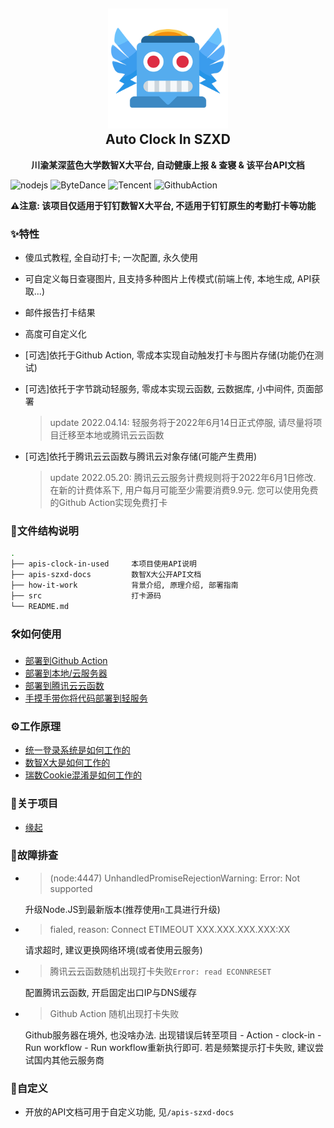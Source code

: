 <h2 align="center">
<img src="./how-it-work/img/logo.png" width="192" height="192"/>
<br/>Auto Clock In SZXD
</h2>

<p align="center"><strong>川渝某深蓝色大学数智X大平台, 自动健康上报 & 查寝 & 该平台API文档</strong></p>

![nodejs](https://img.shields.io/badge/Node\.js-339933?style=flat-square&logo=Node.JS&logoColor=white) ![ByteDance](https://img.shields.io/badge/ByteInspire-3c8cff?style=flat-square&logo=ByteDance&logoColor=white) ![Tencent](https://img.shields.io/badge/TencentCloud-1261fe?style=flat-square&logo=GoogleCloud&logoColor=white) ![GithubAction](https://img.shields.io/badge/Github%20Action-181717?style=flat-square&logo=github&logoColor=white)

**⚠️注意: 该项目仅适用于钉钉数智X大平台, 不适用于钉钉原生的考勤打卡等功能**

### ✨特性

- 傻瓜式教程, 全自动打卡; 一次配置, 永久使用
- 可自定义每日查寝图片, 且支持多种图片上传模式(前端上传, 本地生成, API获取...)
- 邮件报告打卡结果
- 高度可自定义化
- [可选]依托于Github Action, 零成本实现自动触发打卡与图片存储(功能仍在测试)
- [可选]依托于字节跳动轻服务, 零成本实现云函数, 云数据库, 小中间件, 页面部署

  > update 2022.04.14: 轻服务将于2022年6月14日正式停服, 请尽量将项目迁移至本地或腾讯云云函数
- [可选]依托于腾讯云云函数与腾讯云对象存储(可能产生费用)

  > update 2022.05.20: 腾讯云云服务计费规则将于2022年6月1日修改. 在新的计费体系下, 用户每月可能至少需要消费9.9元. 您可以使用免费的Github Action实现免费打卡

### 📁文件结构说明

```bash
.
├── apis-clock-in-used     本项目使用API说明
├── apis-szxd-docs         数智X大公开API文档
├── how-it-work            背景介绍, 原理介绍, 部署指南
├── src                    打卡源码
└── README.md
```

### 🛠️如何使用

- [部署到Github Action](./how-it-work/部署到GithubAction.md)
- [部署到本地/云服务器](./how-it-work/部署到本地与云服务器.md)
- [部署到腾讯云云函数](./how-it-work/部署到腾讯云云函数.md)
- [手摸手带你将代码部署到轻服务](./how-it-work/部署到轻服务.md)

### ⚙️工作原理

- [统一登录系统是如何工作的](./how-it-work/统一登录系统是如何工作的.md)
- [数智X大是如何工作的](./how-it-work/数智X大是如何工作的.md)
- [瑞数Cookie混淆是如何工作的](./how-it-work/瑞数COOKIE混淆是如何工作的.md)

### 🤔关于项目

- [缘起](./how-it-work/缘起.md)

### 🤕故障排查

- > (node:4447) UnhandledPromiseRejectionWarning: Error: Not supported

  升级Node.JS到最新版本(推荐使用`n`工具进行升级)
- > fialed, reason: Connect ETIMEOUT XXX.XXX.XXX.XXX:XX

  请求超时, 建议更换网络环境(或者使用云服务)

- > 腾讯云云函数随机出现打卡失败`Error: read ECONNRESET`

  配置腾讯云函数, 开启固定出口IP与DNS缓存

- > Github Action 随机出现打卡失败

  Github服务器在境外, 也没啥办法. 出现错误后转至项目 - Action - clock-in - Run workflow - Run workflow重新执行即可. 若是频繁提示打卡失败, 建议尝试国内其他云服务商

### 💄自定义

- 开放的API文档可用于自定义功能, 见`/apis-szxd-docs`
